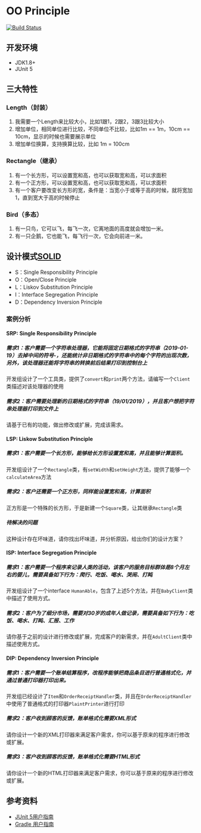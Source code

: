 # OO Principle

[![Build Status](https://travis-ci.org/oo-bootcamp/oo-principle.svg?branch=master)](https://travis-ci.org/oo-bootcamp/oo-principle)
 

## 开发环境
 - JDK1.8+
 - JUnit 5


## 三大特性
### Length（封装）
1. 我需要一个Length来比较大小，比如1跟1，2跟2，3跟3比较大小
2. 增加单位，相同单位进行比较，不同单位不比较，比如1m == 1m，10cm == 10cm，显示的时候也需要展示单位
3. 增加单位换算，支持换算比较，比如 1m = 100cm


### Rectangle（继承）
1. 有一个长方形，可以设置宽和高，也可以获取宽和高，可以求面积
2. 有一个正方形，可以设置宽和高，也可以获取宽和高，可以求面积
3. 有一个客户要改变长方形的宽，条件是：当宽小于或等于高的时候，就将宽加1，直到宽大于高的时候停止

### Bird（多态）
1. 有一只鸟，它可以飞，每飞一次，它离地面的高度就会增加一米。
2. 有一只企鹅，它也能飞，每飞行一次，它会向前进一米。


## 设计模式[SOLID](https://blog.csdn.net/Eastmount/article/details/41575053)
- S：Single Responsibility Principle
- O：Open/Close Principle
- L：Liskov Substitution Principle
- I：Interface Segregation Principle
- D：Dependency Inversion Principle

### 案例分析

#### SRP: Single Responsibility Principle
##### 需求1：客户需要一个字符串处理器，它能将固定日期格式的字符串（2019-01-19）去掉中间的符号-，还能统计非日期格式的字符串中的每个字符的出现次数，另外，该处理器还能将字符串的转换前后结果打印到控制台上

开发组设计了一个工具类，提供了`convert`和`print`两个方法，请编写一个`Client`类描述对该处理器的使用


##### 需求2：客户需要处理新的日期格式的字符串（19/01/2019），并且客户想把字符串处理器打印到文件上
请基于已有的功能，做出修改或扩展，完成该需求。


#### LSP: Liskow Substitution Principle

##### 需求1：客户需要一个长方形，能够给长方形设置宽和高，并且能够计算面积。

开发组设计了一个`Rectangle`类，有`setWidth`和`setHeight`方法，提供了能够一个`calculateArea`方法

##### 需求2：客户还需要一个正方形，同样能设置宽和高，计算面积
正方形是一个特殊的长方形，于是新建一个`Square`类，让其继承`Rectangle`类

##### 待解决的问题
这种设计存在坏味道，请你找出坏味道，并分析原因，给出你们的设计方案？


#### ISP: Interface Segregation Principle
##### 需求1：客户需要一个程序来记录人类的活动，该客户的服务目标群体是8个月左右的婴儿，需要具备如下行为：爬行、吃饭、喝水、哭闹、打盹
开发组设计了一个interface `HumanAble`，包含了上述5个方法，并在`BabyClient`类中描述了使用方式。

##### 需求2：客户为了细分市场，需要对30岁的成年人做记录，需要具备如下行为：吃饭、喝水、打盹、汇报、工作
请你基于之前的设计进行修改或扩展，完成客户的新需求，并在`AdultClient`类中描述使用方式。


#### DIP: Dependency Inversion Principle
##### 需求1：客户需要一个账单结算程序，改程序能够把商品条目进行普通格式化，并通过普通打印器打印出来。
开发组已经设计了`Item`和`OrderReceiptHandler`类，并且在`OrderReceiptHandler`中使用了普通格式的打印器`PlaintPrinter`进行打印

##### 需求2：客户收到顾客的反馈，账单格式化需要XML形式
请你设计一个新的XML打印器来满足客户需求，你可以基于原来的程序进行修改或扩展。

##### 需求3：客户收到顾客的反馈，账单格式化需要HTML形式
请你设计一个新的HTML打印器来满足客户需求，你可以基于原来的程序进行修改或扩展。




## 参考资料
- [JUnit 5用户指南](https://sjyuan.cc/junit5/user-guide-cn/)
- [Gradle 用户指南](https://docs.gradle.org/current/userguide/userguide.html)
